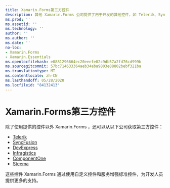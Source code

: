 ```yaml
---
title: Xamarin.Forms第三方控件
description: 其他 Xamarin.Forms 公司提供了用于开发的其他控件，如 Telerik、SyncFusion、DevExpress、Infragistics、ComponentOne 和 Steema。
ms.prod: ''
ms.assetid: ''
ms.technology: ''
author: ''
ms.author: ''
ms.date: ''
no-loc:
- Xamarin.Forms
- Xamarin.Essentials
ms.openlocfilehash: e0881296664ec20eeefe02c9db57a2fd76cd999b
ms.sourcegitcommit: 57bc714633364aeb34aba9803e88802bebf321ba
ms.translationtype: MT
ms.contentlocale: zh-CN
ms.lasthandoff: 05/28/2020
ms.locfileid: "84132413"
---
```

# <a name="xamarinforms-third-party-controls"></a>Xamarin.Forms第三方控件

除了使用提供的控件以外 Xamarin.Forms ，还可以从以下公司获取第三方控件：

- [Telerik](https://www.telerik.com/xamarin-ui)
- [SyncFusion](https://www.syncfusion.com/xamarin-ui-controls)
- [DevExpress](https://www.devexpress.com/xamarin/)
- [Infragistics](https://www.infragistics.com/products/xamarin)
- [ComponentOne](https://www.grapecity.com/componentone-xamarin/)
- [Steema](https://www.steema.com/product/forms)

这些控件 Xamarin.Forms 通过使用自定义控件和服务增强标准控件，为开发人员提供更多的支持。
